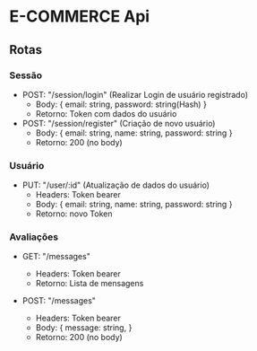 # E-COMMERCE Api

## Rotas

 ### Sessão

  - POST: "/session/login" (Realizar Login de usuário registrado)
    - Body: { email: string, password: string(Hash) }
    - Retorno: Token com dados do usuário
  - POST: "/session/register" (Criação de novo usuário)
    - Body: { email: string, name: string, password: string }
    - Retorno: 200 (no body)

 ### Usuário

  - PUT: "/user/:id" (Atualização de dados do usuário)
    - Headers: Token bearer
    - Body: { email: string, name: string, password: string }
    - Retorno: novo Token

 ### Avaliações
  
  - GET: "/messages"
    - Headers: Token bearer
    - Retorno: Lista de mensagens
  
  - POST: "/messages"
    - Headers: Token bearer
    - Body: { message: string, }
    - Retorno: 200 (no body)

